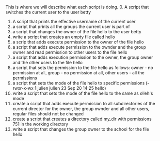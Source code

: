 This is where we will describe what each script is doing.
0. A script that switches the current user to the user betty
1. A script that prints the effective username of the current user
2. a script that prints all the groups the current user is part of
3. a script that changes the owner of the file hello to the user betty
4. write a script that creates an empty file called hello
5. a scrip that adds execute permission to the owner of the file hello
6. a script that adds execute permission to the ownder and the group owner and read permission to other users to the file hello
7. a script that adds execution permission to the owner, the group owner and the other users to the file hello
8. a script that sets the permission to the file hello as follows: owner - no permission at all, group - no permission at all, other users - all the permissions
9. a script that sets the mode of the file hello to specific permissions (-rwxr-x-wx 1 julien julien 23 Sep 20 14:25 hello)
10. write a script that sets the mode of the file hello to the same as olleh's mode
11. create a script that adds execute permission to all subdirectories of the current director for the owner, the group ownder and all other users, regular files should not be changed
12. create a script that creates a directory called my_dir with permissions 751 in the working directory
13. write a script that changes the group owner to the school for the file hello
